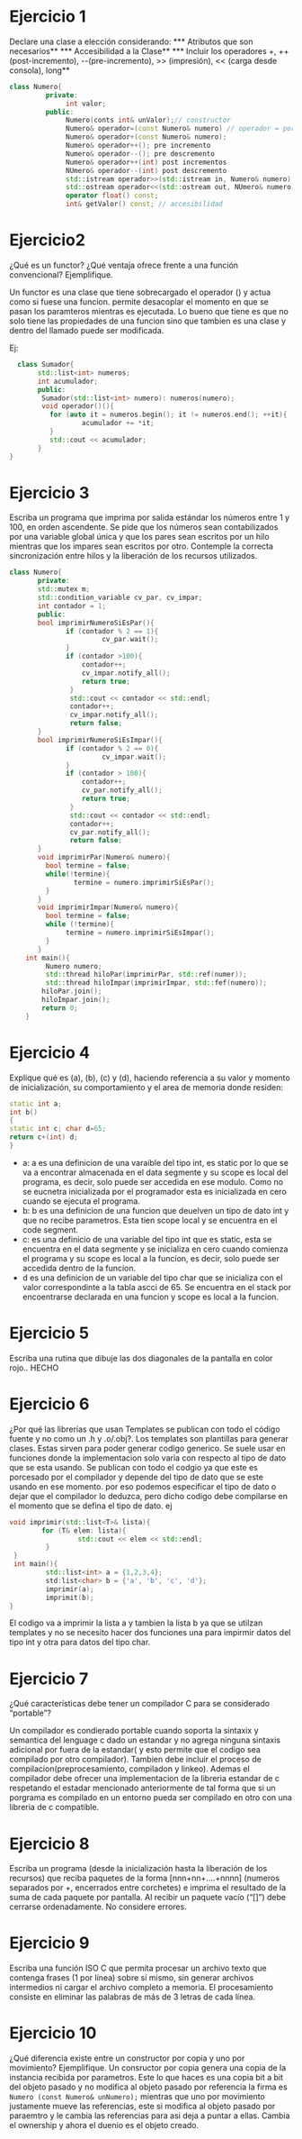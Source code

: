 # Ejercicio 1
Declare una clase a elección considerando:
*** Atributos que son necesarios** *** Accesibilidad a la Clase** *** Incluir los operadores +, ++ (post-incremento), --(pre-incremento), >> (impresión), 
<< (carga desde consola), long**
```C++
class Numero{
         private:
              int valor;
         public:
              Numero(conts int& unValor);// constructor
              Numero& operador=(const Numero& numero) // operador = por copia
              Numero& operador+(const Numero& numero);
              Numero& operador++(); pre incremento
              Numero& operador--(); pre descremento
              Numero& operador++(int) post incrementos
              NUmero& operador--(int) post descremento
              std::istream operador>>(std::istream in, Numero& numero);
              std::ostream operador<<(std::ostream out, NUmero& numero);
              operator float() const;
              int& getValor() const; // accesibilidad
```

# Ejercicio2 
¿Qué es un functor? ¿Qué ventaja ofrece frente a una función convencional? Ejemplifique.

Un functor es una clase que tiene sobrecargado el operador () y actua como si fuese una funcion. permite desacoplar el momento en que se pasan los paramteros mientras es ejecutada. Lo bueno que tiene es que no solo tiene las propiedades de una funcion sino que tambien es una clase y dentro del llamado puede ser modificada.

Ej:
```C++
  class Sumador{
       std::list<int> numeros;
       int acumulador;
       public:
        Sumador(std::list<int> numero): numeros(numero); 
        void operador()(){
          for (auto it = numeros.begin(); it != numeros.end(); ++it){
                  acumulador += *it;
          }
          std::cout << acumulador;
       }
}
```


# Ejercicio 3
Escriba un programa que imprima por salida estándar los números entre 1 y 100, en orden ascendente. Se pide que los números sean contabilizados por una variable global única y que los pares sean escritos por un hilo mientras que los impares sean escritos por otro.
Contemple la correcta sincronización entre hilos y la liberación de los recursos utilizados.
```C++
class Numero{
       private:
       std::mutex m;
       std::condition_variable cv_par, cv_impar;
       int contador = 1;
       public:
       bool imprimirNumeroSiEsPar(){
              if (contador % 2 == 1){
                       cv_par.wait();
              }
              if (contador >100){
                  contador++;
                  cv_impar.notify_all();
                  return true;
               }
               std::cout << contador << std::endl;
               contador++;
               cv_impar.notify_all();
               return false;
       }
       bool imprimirNumeroSiEsImpar(){
              if (contador % 2 == 0){
                       cv_impar.wait();
              }
              if (contador > 100){
                  contador++;
                  cv_par.notify_all();
                  return true;
               }
               std::cout << contador << std::endl;
               contador++;
               cv_par.notify_all();
               return false;
       }
       void imprimirPar(Numero& numero){
         bool termine = false;
         while(!termine){
                termine = numero.imprimirSiEsPar();
         }
       }
       void imprimirImpar(Numero& numero){
         bool termine = false;
         while (!termine){
              termine = numero.imprimirSiEsImpar();
         }
       }
    int main(){
         Numero numero;
         std::thread hiloPar(imprimirPar, std::ref(numer));
         std::thread hiloImpar(imprimirImpar, std::fef(numero));
        hiloPar.join();
        hiloImpar.join();
        return 0;
    }    
 ```              
# Ejercicio 4
Explique qué es (a), (b), (c) y (d), haciendo referencia a su valor y momento de inicialización, su comportamiento y el area de memoria donde residen:
```C++
static int a;
int b()
{
static int c; char d=65;
return c+(int) d;
}
```
* a: a es una definicion de una varaible del tipo int, es static por lo que se va a encontrar almacenada en el data segmente y su scope es local del programa, es decir, solo puede ser accedida en ese modulo. Como no se eucnetra inicializada por el programador esta es inicializada en cero cuando se ejecuta el programa. 
* b: b es una definicion de una funcion que deuelven un tipo de dato int y que no recibe parametros. Esta tien scope local y se encuentra en el code segment. 
* c: es una definicio de una variable del tipo int que es static, esta se encuentra en el data segmente y se inicializa en cero cuando comienza el programa y su scope es local a la funcion, es decir, solo puede ser accedida dentro de la funcion. 
* d es una definicion de un variable del tipo char que se inicializa con el valor correspondinte a la tabla ascci de 65. Se encuentra en el stack por encoentrarse declarada en una funcion y scope es local a la funcion. 
# Ejercicio 5
Escriba una rutina que dibuje las dos diagonales de la pantalla en color rojo..
HECHO
# Ejercicio 6
¿Por qué las librerías que usan Templates se publican con todo el código fuente y no como un .h y .o/.obj?.
Los templates son plantillas para generar clases. Estas sirven para poder generar codigo generico. Se suele usar en funciones donde la implementacion solo varia con respecto al tipo de dato que se esta usando. Se publican con todo el codgio ya que este es porcesado por el compilador y depende del tipo de dato que se este usando en ese momento. por eso podemos especificar el tipo de dato o dejar que el compilador lo deduzca, pero dicho codigo debe compilarse en el momento que se defina el tipo de dato.
ej
```C++
void imprimir(std::list<T>& lista){
        for (T& elem: lista){
                 std::cout << elem << std::endl;
         }
 }
 int main(){
         std::list<int> a = {1,2,3,4};
         std:list<char> b = {'a', 'b', 'c', 'd'};
         imprimir(a);
         imprimit(b);
}
````
 El codigo va a imprimir la lista a y tambien la lista b ya que se utilzan templates y no se necesito hacer dos funciones una para impirmir datos del tipo int y otra para datos del tipo char.
# Ejercicio 7
¿Qué características debe tener un compilador C para se considerado “portable”?

Un compilador es condierado portable cuando soporta la sintaxix y semantica del lenguage c dado un estandar y no agrega ninguna sintaxis adicional por fuera de la estandar( y esto permite que el codigo sea compilado por otro compilador). Tambien debe incluir el proceso de compilacion(preprocesamiento, compiladon y linkeo). 
Ademas el compilador debe ofrecer una implementacion de la libreria estandar de c respetando el estadar mencionado anteriormente de tal forma que si un porgrama es compilado en un entorno pueda ser compilado en otro con una libreria de c compatible.
# Ejercicio 8
Escriba un programa (desde la inicialización hasta la liberación de los recursos) que reciba paquetes de la forma [nnn+nn+....+nnnn] (numeros separados por +,
 encerrados entre corchetes) e imprima el resultado de la suma de cada paquete por pantalla. Al recibir un paquete vacío (“[]”) debe cerrarse ordenadamente. 
 No considere errores.
 # Ejercicio 9
 Escriba una función ISO C que permita procesar un archivo texto que contenga frases (1 por línea) sobre sí mismo, sin generar archivos intermedios ni cargar el 
archivo completo a memoria. El procesamiento consiste en eliminar las palabras de más de 3 letras de cada línea.
# Ejercicio 10
¿Qué diferencia existe entre un constructor por copia y uno por movimiento? Ejemplifique.
Un consructor por copia genera una copia de la instancia recibida por parametros. Este lo que haces es una copia bit a bit del objeto pasado y no modifica al objeto pasado por referencia la firma es ```Numero (const Numero& unNumero);``` mientras que uno por movimiento justamente mueve las referencias, este si modifica al objeto pasado por paraemtro y le cambia las referencias para asi deja a puntar a ellas. Cambia el ownership y ahora el duenio es el objeto creado.
